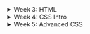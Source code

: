 <details>    
<summary>Week 3: HTML</summary>
     
<h4>1. Exercise</h4>
       <p>If you did not complete the exercises from last week, do so.</p>
       <p>If you have not read Modules 1 and 2 of the Study Book, do so.</p>
	   
<h4>2. Exercise</h4>
       <p>The HTML used in last week’s practical is written in XHTML.
       The same code in HTML is:</p>

```
<!DOCTYPE html>
<html lang="en">
  <head>
  <title>
     A simple HTML document
  </title>
  </head>

  <body>
     <section>
       <h1>HTML Test Page</h1>
       <p>This is the first paragraph on the page!</p>
       <section>
         <h2>A Subsection Heading</h2>
         <p>This is the second paragraph on the page!</p>
       </section>
     </section>
  </body>
</html>
```

<p>There is little difference between this HTML and the HTML of
		last week. But there is a big difference how a browser deals
		with an error.</p>
		
<p>Using last week's XHTML code, create a file
		<kbd>test.xhtml</kbd> and using the code above create another
		file <kbd>test.html</kbd></p>
		
<p>Test that both files are parsed correctly by the Web
		browser.</p>
		
<p>Now introduce an error in both files—delete one of the		
		</p> tags. Now how are they displayed by the Web browser?</p>
		
<p>Copy <kbd>test.xhtml</kbd> to <kbd>alt.html</kbd> and copy
		<kbd>test.html</kbd> to <kbd>alt.xhtml</kbd>. Now display the
		alternate files in the Web browser. What has happened?</p>
		
<p>How important are the file extensions to the browser?
		How important the first line of each file to the browser?</p>
		
<p>Notice how <kbd>alt.xhtml</kbd> (the HTML document
		masquerading as an XHTML document) is displayed. Remove the
		error from <kbd>alt.xhtml</kbd> and display it again—what is
		the browser’s responce</p>
		
<p>XHTML, being XML documents are more restrictive with errors
		and the browser will warn you if there is an error in your
		document. The advantage (and frustration) of XHTML documents
		is that the browser will error check your HTML document.</p>
       
<h4>3. Exercise</h4>
		<p>Structure the text file <a href="../prac/p03/Poets.txt">Poets.txt</a>
		using XHTML markup. The file contains three poems about the
		First World War, by poets that participated in the conflict.
		Structure the file using markup so the text is sectioned
		logically by using headings, sections, paragraphs, &amp;c.</p>

		<p>Remember, HTML markup is used to logically
		structure the source file it is not used to format the
		browser's output.</p>

<h4>4. Exercise</h4>
		Format the text file <a href="../prac/p03/Heracles.txt">Heracles.txt</a>
		using XHTML markup. The file contains the opening scene of Euripides'
		play Heracles. To format the file make use of Emphasised, Italic
		and Bold text, headings, a Descriptive List, &amp;c.</p>

<h4>5. Exercise</h4>
		<p>
		Structure the text file <a href="../prac/p03/TheLongShips.txt">TheLongShips.txt</a>
		using XHTML markup. The file contains the opening paragraph of 
		Frans Bengtsson’s book “The Long Ships”. Use the 
		<code>id</code> attribute to correctly setup links to the footnotes 
		and from the footnotes backto the text.
		</p>
       
<h4>6. Exercise</h4>    
		Structure the following Body Mass Index table 
		from the World Health Organisation using the <kbd>table</kbd> element.
<pre>
Classification                           BMI(kg/m<sup>2</sup>)
<strong>Underweight</strong>                               <18.50
    Severe thinness                        <16.00 
    Moderate thinness                   16.00 - 16.99
    Mild thinness                       17.00 - 18.49
<strong>Normal Range</strong>                           18.50 - 24.99
<strong>Overweight</strong>                                &#x2265;25.00
     Pre-obese                          25.00 - 29.99
     <strong>Obese</strong>                                &#x2265;30.00
          Obese class I                 30.00 - 34-99
          Obese class II                35.00 - 39.99
          Obese class III                  &#x2265;40.00 
</pre>
</details>

<details>
<summary>Week 4: CSS Intro</summary>
	<h4>Exercise 1</h4>
		<p>
		If you did not complete the exercises from last week, do so.
		If you have not read Chapters 1 to 3 of the Study Book, do so.
		</p>
	<h4>Exercise 2</h4>
		<p>
		Add style to the HTML file created from the text file Poets.txt. Add the style using the style element in the HTML document header.
		Experiment with the different forms of white-space, font-style, font-size, &c. for different sections of the document. 
		</p>
	<h4>Exercise 3</h4>
		<p>
		Add style to the structured file created from the text file Heracles.txt. Add the style using a separate style file and use the link element to tie th style file to the HTML document.
		Experiment with the different forms of font-style, font-size, text-align, color &c. for different sections of the document.
		</p>
	<h4>Exercise 4</h4>
		<p>
		Add style to the structured file created from the text file TheLongShips.txt
		Experiment with changing the style of the footnotes, study the footnotes used in the StudyBook. How is the selected footnote highlighted?
		</p>
</details>

<details>
	<summary>Week 5: Advanced CSS</summary>

<h4>Exercise 1</h4>
<p>
       The Web site
       <a href="http://www.csszengarden.com">http://www.csszengarden.com</a>
       has been around for many years and though it is specifically
       aimed at graphic artists it does show what is possible with
       CSS</p>
       <p>This site has only one page in which the HTML “content” is
       fixed - only the presentation of the HTML elements can be
       altered by the “style” author through CSS commands.
       The CSS commands used are straight forward —
       the effects can dramatic. For example,
       consider the wide-screen version of
       “<a href="http://www.csszengarden.com/219/">Steel</a>” by
       Steffen Knoeller. This design uses CSS3 features for a
       dramatic effect and has different style sheets for different
       width displays. Experiment by changing the width of the Web
       browser window.</p>
       

<h4>Exercise 2</h4>
       <p>Use Google Chrome's inbuilt <em>Developer Tools</em> interface
       (press <kbd>ctrl+shift+i</kbd>) to explore the CSS boxes that exist
       in a web page.  Load a variety of websites (start with something simple,
       like the CSC2406 course page, and graduate to more complex sites) to
       learn how they are structured.</p>
       <p>Simply hover your mouse over an element in the Document Tree as 
       displayed in the <em>Elements</em> tab in the Developer Tools interface.
       You will see the corresponding box being highlighted in the website page
       itself. Start with the <kbd>body</kbd> element and work your way down
       in the element tree.</p>
       <p><em>Note:</em> the World Wide Web contains many sites/pages that are
       <em>not</em> good examplars for how things should be done. Always be
       mindful of the possibility of an example not representing good practice. Where
       possible, look for sites that make a statement about wanting to use
       CSS3 (and HTML5) correctly. The above CSS Zen Garden site is an example.</p>
       

<h4>Exercise 3</h4>
       <p>Study the
       <a href="https://tau.usq.edu.au/courses/CSC2406/StudyBook/examples/CSS/beowulf.xhtml">Beowulf</a> example of
       using floating blocks to create a
       two column display on a Web page.</p>
       <p>Also note the small design change if the Web browser’s window
       becomes narrow.</p>
       <p>At the bottom of the <a
       href="https://tau.usq.edu.au/courses/CSC2406/StudyBook/examples/CSS/beowulf.xhtml">Beowulf</a>
       HTML page there is the line:</p>
       <p><kbd>&lt;div style="clear:
       left"&gt;&amp;#160;&lt;/div&gt;</kbd></p>
       <p>What is its purpose? What happens if the line is
       removed?</p>
       <p>When an element is positioned using the <kbd>float</kbd>
       property or positioned absolutely  with <kbd>position:
       absolute;</kbd> it is said to “be removed from the
       normal flow” What does that mean?</p>
       <p>When is a positioned element not removed from the normal flow?</p>
       
<h4>Exercise 4</h4>
       Convert the  the HTML file created from the text
       file <a href="../prac/p03/Poets.txt">Poets.txt</a> into a multicolumn
       document using the <kbd>float</kbd> property. What happens as
       the width of the Web browser’s window is changed? 
       
<h4>Exercise 5</h4>
       <p>Study the  <a
       href="../StudyBook/examples/CSS/menus.xhtml">CSS menu</a>
       example which uses absolutely positioning elements.</p>
       <p>Why is there a small (1 pixel?) transparent gap between the
       menu elements? This is a mistake since as the cursor moves
       between menu elements the menu can irritatingly collapse
       as the cursor has moved outside the menu
       — this is very much browser dependent.
       Can you see what needs to be done to remove the transparent border?</p>
       <p>When an element is positioned using the <kbd>float</kbd>
       property or positioned absolutely  with <kbd>position:
       absolute;</kbd> it is said to “be removed from the
       normal flow” What does that mean?</p>
       <p>When is a positioned element not removed from the normal
       flow?</p>
       
<h4>Exercise 6</h4>
       <p>Consider the following HTML file of
       <a href="https://tau.usq.edu.au/courses/CSC2406/Practicals/HenryV_IV_III.xhtml">Act IV, Scene III</a> of
       William Shakespeare’s play, King Henry V. The dialog is
       structured using a descriptive list. Change the style of the
       <kbd>dt</kbd> element so that it is inline with the characters
       dialog. (cf. The exercises on this page).</p>
       <p>Add CSS commands so that if the browser's window is narrow
       (500px, say) the <kbd>dt</kbd> element is on a line of its own
       (that is the default style of a descriptive list).</p> 
       
<h4>Exercise 7</h4>
       Why in the original HTML file  of
       <a href="https://tau.usq.edu.au/courses/CSC2406/Practicals/HenryV_IV_III.xhtml">Act IV, Scene III</a> of
       William Shakespeare’s play, King Henry V the HTML line break
       element was used to break lines not the CSS
       white-space property?      
</details>